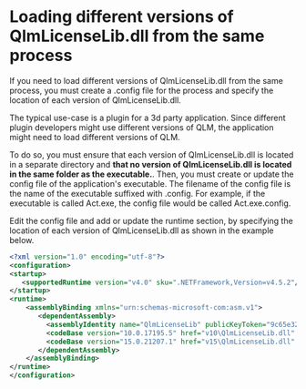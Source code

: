 # Loading different versions of QlmLicenseLib.dll from the same process

If you need to load different versions of QlmLicenseLib.dll from the same process, you must create a .config file for the process and specify the location of each version of QlmLicenseLib.dll.

The typical use-case is a plugin for a 3d party application. Since different plugin developers might use different versions of QLM, the application might need to load different versions of QLM.

To do so, you must ensure that each version of QlmLicenseLib.dll is located in a separate directory and **that no version of QlmLicenseLib.dll is located in the same folder as the executable.**. Then, you must create or update the config file of the application's executable. The filename of the config file is the name of the executable suffixed with .config. For example, if the executable is called Act.exe, the config file would be called Act.exe.config.

Edit the config file and add or update the runtime section, by specifying the location of each version of QlmLicenseLib.dll as shown in the example below.

```xml
<?xml version="1.0" encoding="utf-8"?>
<configuration>
<startup> 
   <supportedRuntime version="v4.0" sku=".NETFramework,Version=v4.5.2"/>
</startup>
<runtime>
    <assemblyBinding xmlns="urn:schemas-microsoft-com:asm.v1">
       <dependentAssembly>
         <assemblyIdentity name="QlmLicenseLib" publicKeyToken="9c65e32c060523a1" culture="neutral" />
         <codeBase version="10.0.17195.5" href="v10\QlmLicenseLib.dll" />
         <codeBase version="15.0.21207.1" href="v15\QlmLicenseLib.dll" />
       </dependentAssembly>
    </assemblyBinding>
</runtime>
</configuration>
```
